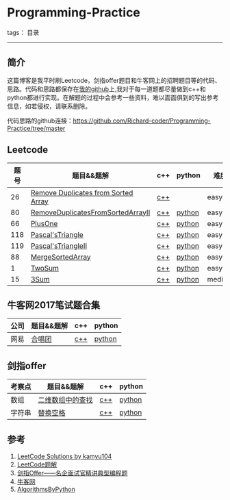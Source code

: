 # Programming-Practice

tags： 目录

---
## 简介
这篇博客是我平时刷Leetcode，剑指offer题目和牛客网上的招聘题目等的代码、思路。代码和思路都保存在[我的github](https://github.com/Richard-coder/Programming-Practice/tree/master)上,我对于每一道题都尽量做到c++和python都进行实现。在解题的过程中会参考一些资料，难以面面俱到的写出参考信息，如若侵权，请联系删除。

代码思路的github连接：https://github.com/Richard-coder/Programming-Practice/tree/master
## Leetcode
| 题号 | 题目&&题解 | c++ | python | 难度|
| ---- | ---- | ---- | ---- | ---- |
| 26 | [Remove Duplicates from Sorted Array](./Leetcode/array/RemoveDuplicatesFromSortedArray/readme.md) | [c++](./Leetcode/array/RemoveDuplicatesFromSortedArray/src/cpp/RemoveDuplicatesFromSortedArray.cpp) |  | easy |
| 80 | [RemoveDuplicatesFromSortedArrayII](./Leetcode/array/RemoveDuplicatesFromSortedArrayII/readme.md) | [c++](./Leetcode/array/RemoveDuplicatesFromSortedArrayII/src/cpp/RemoveDuplicatesFromSortedArrayII.cpp) | [python](./Leetcode/array/RemoveDuplicatesFromSortedArrayII/src/python/RemoveDuplicatesFromSortedArrayII.py) | easy |
| 66 | [PlusOne](./Leetcode/array/PlusOne/readme.md) | [c++](./Leetcode/array/PlusOne/src/cpp/PlusOne.cpp) | [python](./Leetcode/array/PlusOne/src/python/PlusOne.py) | easy |
| 118 | [Pascal'sTriangle](./Leetcode/array/Pascal'sTriangle/readme.md) | [c++](./Leetcode/array/Pascal'sTriangle/src/cpp/Pascal'sTriangle.cpp) | [python](./Leetcode/array/Pascal'sTriangle/src/python/Pascal'sTriangle.py) | easy |
| 119 | [Pascal'sTriangleII](./Leetcode/array/Pascal'sTriangleII/readme.md) | [c++](./Leetcode/array/Pascal'sTriangleII/src/cpp/Pascal'sTriangleII.cpp) | [python](./Leetcode/array/Pascal'sTriangleII/src/python/Pascal'sTriangleII.py) | easy |
| 88 | [MergeSortedArray](./Leetcode/array/MergeSortedArray/readme.md) | [c++](./Leetcode/array/MergeSortedArray/src/cpp/MergeSortedArray.cpp) | [python](./Leetcode/array/MergeSortedArray/src/python/MergeSortedArray.py) | easy |
| 1 | [TwoSum](./Leetcode/array/TwoSum/readme.md) | [c++](./Leetcode/array/TwoSum/src/cpp/TwoSum.cpp) | [python](./Leetcode/array/TwoSum/src/python/TwoSum.py) | easy |
| 15 | [3Sum](./Leetcode/array/3Sum/readme.md) | [c++](./Leetcode/array/3Sum/src/cpp/3Sum.cpp) | [python](./Leetcode/array/3Sum/src/python/3Sum.py) | medium |

## 牛客网2017笔试题合集
| 公司 | 题目&&题解 | c++ | python |
| ---- | ---- | ---- | ---- |
| 网易 | [合唱团](./牛客网2017笔试题合集/合唱团/readme.md) | [c++](./牛客网2017笔试题合集/合唱团/src/cpp/合唱团.cpp) | [python](./牛客网2017笔试题合集/合唱团/src/python/合唱团.py) |

## 剑指offer
| 考察点 | 题目&&题解 | c++ | python |
| ---- | ---- | ---- | ---- |
| 数组 | [二维数组中的查找](./剑指offer/二维数组中的查找/readme.md) | [c++](./剑指offer/二维数组中的查找/src/cpp/二维数组中的查找.cpp) | [python](./剑指offer/二维数组中的查找/src/python/二维数组中的查找.py) |
| 字符串 | [替换空格](./剑指offer/替换空格/readme.md) | [c++](./剑指offer/替换空格/src/cpp/替换空格.cpp) | [python](./剑指offer/替换空格/src/python/替换空格.py) |

## 参考

 1. [LeetCode Solutions by kamyu104](https://github.com/kamyu104/LeetCode#array)
 2. [LeetCode题解](https://github.com/soulmachine/leetcode) 
 3. [剑指Offer——名企面试官精讲典型编程题](https://github.com/gatieme/CodingInterviews)
 4. [牛客网](https://www.nowcoder.com/9087476)
 5. [AlgorithmsByPython](https://github.com/Jack-Lee-Hiter/AlgorithmsByPython)